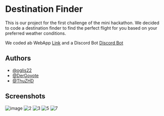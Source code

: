 
# Destination Finder

This is our project for the first challenge of the mini hackathon. We decided to code a destination finder to find the perfect flight for you based on your preferred weather conditions.

We coded ab WebApp <a href="http://45.93.250.193">Link</a> and a Discord Bot <a href="https://discord.gg/3BdcX8rZdG">Discord Bot</a>


## Authors

- [@oglis22](https://www.github.com/oglis22)
- [@DerGoyote](https://www.github.com/DerGoyote)
- [@ThuZHD](https://www.github.com/ThuZHD)


## Screenshots
![image](https://github.com/user-attachments/assets/b1098eaf-e479-4e3d-899a-6e2dc29033a8)
![2](https://github.com/user-attachments/assets/f0c15c4a-0e96-4c2c-b64b-43e3d3e4dcce)
![3](https://github.com/user-attachments/assets/2b792bdd-4c58-4344-b23c-adfa2d0af843)
![5](https://github.com/user-attachments/assets/3718673c-5989-407e-9dcd-3eb1c1b7f994)
![7](https://github.com/user-attachments/assets/bec2dbc5-1428-44a6-abe5-db94b0137134)

